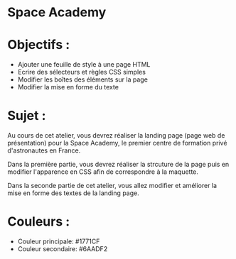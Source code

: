 # Space Academy

# Objectifs :

- Ajouter une feuille de style à une page HTML
- Ecrire des sélecteurs et règles CSS simples 
- Modifier les boîtes des éléments sur la page
- Modifier la mise en forme du texte
 

# Sujet :

Au cours de cet atelier, vous devrez réaliser la landing page (page web de présentation) pour la Space Academy, le premier centre de formation privé d'astronautes en France.

Dans la première partie, vous devrez réaliser la strcuture de la page puis en modifier l'apparence en CSS afin de correspondre à la maquette.

Dans la seconde partie de cet atelier, vous allez modifier et améliorer la mise en forme des textes de la landing page.

# Couleurs :

- Couleur principale: #1771CF
- Couleur secondaire: #6AADF2
